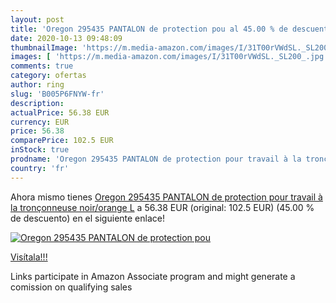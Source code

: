 ```yaml
---
layout: post
title: 'Oregon 295435 PANTALON de protection pou al 45.00 % de descuento'
date: 2020-10-13 09:48:09
thumbnailImage: 'https://m.media-amazon.com/images/I/31T00rVWdSL._SL200_.jpg'
images: [ 'https://m.media-amazon.com/images/I/31T00rVWdSL._SL200_.jpg' ]
comments: true
category: ofertas
author: ring
slug: 'B005P6FNYW-fr'
description:
actualPrice: 56.38 EUR
currency: EUR
price: 56.38
comparePrice: 102.5 EUR
inStock: true
prodname: 'Oregon 295435 PANTALON de protection pour travail à la tronçonneuse noir/orange L'
country: 'fr'
---
```


Ahora mismo tienes [Oregon 295435 PANTALON de protection pour travail à la tronçonneuse noir/orange L](https://www.amazon.fr/dp/B005P6FNYW/?tag=tolees0d-21) a 56.38 EUR (original: 102.5 EUR) (45.00 %  de descuento) en el siguiente enlace!

[![Oregon 295435 PANTALON de protection pou](https://m.media-amazon.com/images/I/31T00rVWdSL._SL200_.jpg)](https://www.amazon.fr/dp/B005P6FNYW/?tag=tolees0d-21)

[Visítala!!!](https://www.amazon.fr/dp/B005P6FNYW/?tag=tolees0d-21)

Links participate in Amazon Associate program and might generate a comission on qualifying sales
